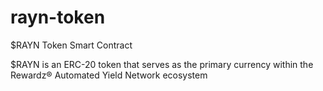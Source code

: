 # rayn-token
$RAYN Token Smart Contract

$RAYN is an ERC-20 token that serves as the primary currency within the Rewardz® Automated Yield Network ecosystem
